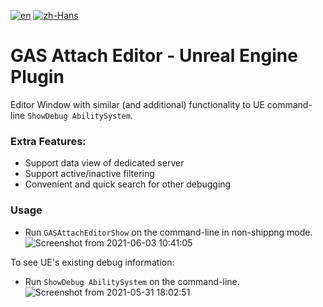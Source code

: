 [![en](https://img.shields.io/badge/lang-en-green.svg)](README.md)
[![zh-Hans](https://img.shields.io/badge/lang-zh-red.svg)](README.zh-Hans.md)

# GAS Attach Editor - Unreal Engine Plugin
Editor Window with similar (and additional) functionality to UE command-line `ShowDebug AbilitySystem`.

### Extra Features:
- Support data view of dedicated server
- Support active/inactive filtering
- Convenient and quick search for other debugging

### Usage
- Run `GASAttachEditorShow` on the command-line in non-shippng mode.
![Screenshot from 2021-06-03 10:41:05](https://user-images.githubusercontent.com/33085556/120578385-4cd31480-c458-11eb-985c-9e2523c9c618.png)


To see UE's existing debug information:
-  Run `ShowDebug AbilitySystem` on the command-line.
![Screenshot from 2021-05-31 18:02:51](https://user-images.githubusercontent.com/33085556/120176965-76aef000-c23a-11eb-9018-911fc6a69387.png)







